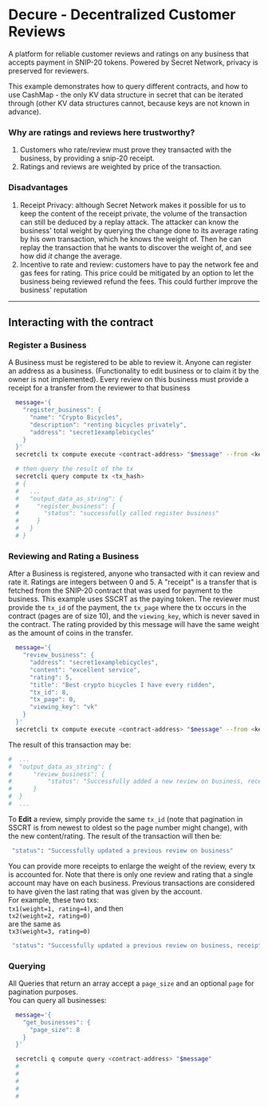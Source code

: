 # Decure - Decentralized Customer Reviews

A platform for reliable customer reviews and ratings on any business that accepts payment in
SNIP-20 tokens. Powered by Secret Network, privacy is preserved for reviewers.

This example demonstrates how to query different contracts, and how to use CashMap - the only
KV data structure in secret that can be iterated through (other KV data structures cannot, because
keys are not known in advance).

### Why are ratings and reviews here trustworthy?

1) Customers who rate/review must prove they transacted with the business,
by providing a snip-20 receipt.
2) Ratings and reviews are weighted by price of the transaction.

### Disadvantages
1) Receipt Privacy: although Secret Network makes it possible for us to keep the content of the
   receipt private, the volume of the transaction can still be deduced by a replay attack. The
   attacker can know the business' total weight by querying the change done to its average rating
   by his own transaction, which he knows the weight of. Then he can replay the transaction that
   he wants to discover the weight of, and see how did _it_ change the average.
2) Incentive to rate and review: customers have to pay the network fee and gas fees for rating.
   This price could be mitigated by an option to let the business being reviewed refund the fees.
   This could further improve the business' reputation
---
## Interacting with the contract
### Register a Business
A Business must be registered to be able to review it. Anyone can register an address as a business.
(Functionality to edit business or to claim it by the owner is not implemented). Every review on this
business must provide a receipt for a transfer from the reviewer to that business

```bash
  message='{
    "register_business": {
      "name": "Crypto Bicycles",
      "description": "renting bicycles privately",
      "address": "secret1examplebicycles"
    }
  }'
  secretcli tx compute execute <contract-address> "$message" --from <keyname> --gas 150000

  # then query the result of the tx
  secretcli query compute tx <tx_hash>
  # {
  #   ...
  #   "output_data_as_string": {
  #     "register_business": {
  #       "status": "successfully called register business"
  #     }
  #   }
  # }
```

### Reviewing and Rating a Business

After a Business is registered, anyone who transacted with it can review and rate it. Ratings are integers between 0 and 5.
A "receipt" is a transfer that is fetched from the SNIP-20 contract that was used for payment to the business.
This example uses SSCRT as the paying token. The reviewer must provide the `tx_id` of the payment, the `tx_page` where the
tx occurs in the contract (pages are of size 10), and the `viewing_key`, which is never saved in the contract.
The rating provided by this message will have the same weight as the amount of coins in the transfer.

```bash
  message='{
    "review_business": {
      "address": "secret1examplebicycles",
      "content": "excellent service",
      "rating": 5,
      "title": "Best crypto bicycles I have every ridden",
      "tx_id": 8,
      "tx_page": 0,
      "viewing_key": "vk"
    }
  }'
  secretcli tx compute execute <contract-address> "$message" --from <keyname> --gas 150000
```

The result of this transaction may be:

```bash
#  ...
#  "output_data_as_string": {
#      "review_business": {
#          "status": "Successfully added a new review on business, receipt was accounted for"
#      }
#  }
#  ...
```

To **Edit** a  review, simply provide the same `tx_id` (note that pagination in SSCRT is from newest to oldest so the page
number might change), with the new content/rating. The result of the transaction will then be:
```bash
 "status": "Successfully updated a previous review on business"
```

You can provide more receipts to enlarge the weight of the review, every tx is accounted for. Note that there is only
one review and rating that a single account may have on each business. Previous transactions are considered to have given
the last rating that was given by the account. <br>
For example, these two txs: <br>
`tx1(weight=1, rating=4)`, and then <br>
`tx2(weight=2, rating=0)` <br>
are the same as <br>
`tx3(weight=3, rating=0)`
```bash
 "status": "Successfully updated a previous review on business, receipt was accounted for"
```

### Querying
All Queries that return an array accept a `page_size` and an optional `page` for pagination purposes. <br>
You can query all businesses:
```bash
  message='{
    "get_businesses": {
      "page_size": 8
    }
  }'

  secretcli q compute query <contract-address> "$message"
  #
  #
  #
  #
  #
```
